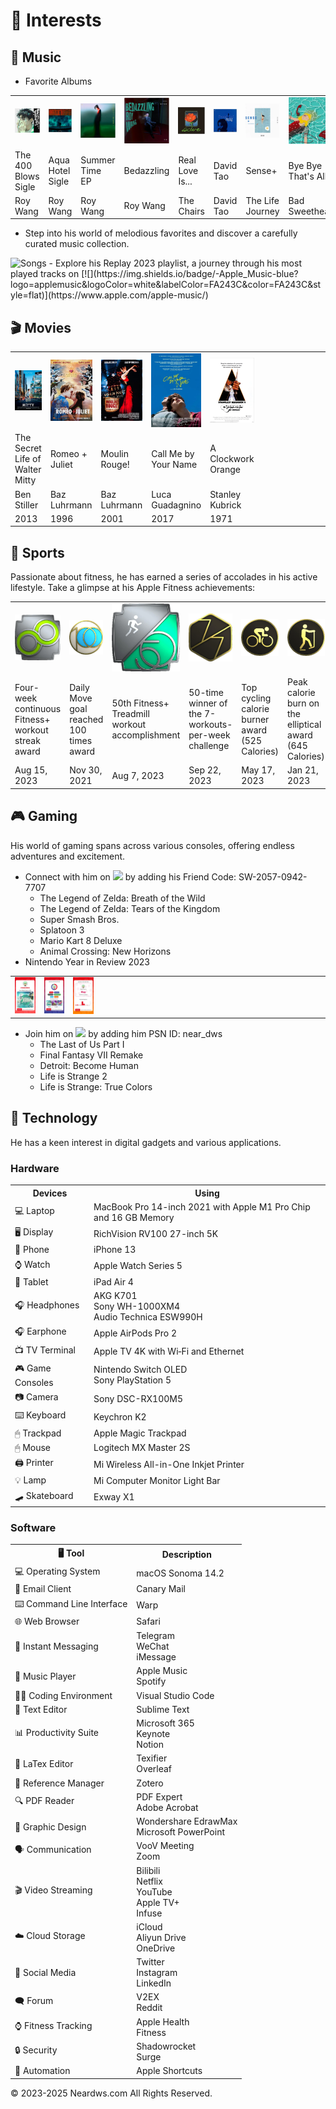 # 🧩 Interests

## 🎵 Music

- Favorite Albums

<table class="no-horizontal-lines">
  <tr>
    <td><img src="images/album-the-400-blows.webp" alt="The 400 Blows"></td>
    <td><img src="images/album-aqua-hotel.webp" alt="Aqua Hotel"></td>
    <td><img src="images/album-summer-time.webp" alt="Summer Time"></td>
    <td><img src="images/album-bedazzling.webp" alt="Bedazzling"></td>
    <td><img src="images/album-real-love.webp" alt="Real Love Is..."></td>
    <td><img src="images/album-david-tao.webp" alt="David Tao"></td>
    <td><img src="images/album-sense.webp" alt="Sense+"></td>
    <td><img src="images/album-bye-bye-that-is-all.webp" alt="Bye Bye That's All"></td>
  </tr>
  <tr>
    <td>The 400 Blows<br>Sigle</td>
    <td>Aqua Hotel<br>Sigle </td>
    <td>Summer Time<br>EP</td>
    <td>Bedazzling</td>
    <td>Real Love Is...</td>
    <td>David Tao</td>
    <td>Sense+</td>
    <td>Bye Bye<br>That's All</td>
  </tr>
  <tr>
    <td>Roy Wang</td>
    <td>Roy Wang</td>
    <td>Roy Wang</td>
    <td>Roy Wang</td>
    <td>The Chairs</td>
    <td>David Tao</td>
    <td>The Life Journey</td>
    <td>Bad Sweetheart</td>
  </tr>
</table>

- Step into his world of melodious favorites and discover a carefully curated music collection.     
<img src="https://neardws-1257861591.cos.ap-shanghai.myqcloud.com/neardws/music.gif" width="369" height="50" alt="Songs" />
- Explore his <a herf="https://music.apple.com/us/playlist/replay-2023/pl.rp-6xxbi6BevJx4" class="no-underline">Replay 2023</a> playlist, a journey through his most played tracks on [![](https://img.shields.io/badge/-Apple_Music-blue?logo=applemusic&logoColor=white&labelColor=FA243C&color=FA243C&style=flat)](https://www.apple.com/apple-music/)

## 🎬 Movies

<table class="no-horizontal-lines">
  <tr>
    <td><img src="images/movie-mitty.webp" alt="The Secret Life of Walter Mitty"></td>
    <td><img src="images/movie-romeo-juliet.webp" alt="Romeo + Juliet"></td>
    <td><img src="images/movie-moulin-rouge.webp" alt="Moulin Rouge!"></td>
    <td><img src="images/movie-call-me-by-your-name.webp" alt="Call Me by Your Name"></td>
    <td><img src="images/movie-clockwork-orange.webp" alt="A Clockwork Orange"></td>
    <td style="width: 350px;"></td>
  </tr>
  <tr>
    <td>The Secret Life of Walter Mitty</td>
    <td>Romeo + Juliet</td>
    <td>Moulin Rouge!</td>
    <td>Call Me by Your Name</td>
    <td>A Clockwork Orange</td>
    <td style="width: 350px;"></td>
  </tr>
  <tr>
    <td>Ben Stiller</td>
    <td>Baz Luhrmann</td>
    <td>Baz Luhrmann</td>
    <td>Luca Guadagnino</td>
    <td>Stanley Kubrick</td>
    <td style="width: 350px;"></td>
  </tr>
  <tr>
    <td>2013</td>
    <td>1996</td>
    <td>2001</td>
    <td>2017</td>
    <td>1971</td>
    <td style="width: 350px;"></td>
  </tr>
</table>

## 🏃 Sports

Passionate about fitness, he has earned a series of accolades in his active lifestyle. Take a glimpse at his <a herf="https://www.apple.com/apple-fitness-plus/" class="no-underline">Apple Fitness</a> achievements:

<table class="no-horizontal-lines">
  <tr>
    <td><img src="images/sports-weekly.webp" alt="Fitness+ Weekly Workout Streak"></td>
    <td><img src="images/sports-move.webp" alt="100 Move Goals"></td>
    <td><img src="images/sports-treadmill.webp" alt="50 Fitness+ Treadmill Workouts"></td>
    <td><img src="images/sports-7-workout.webp" alt="7-Workout Week"></td>
    <td><img src="images/sports-cycling.webp" alt="Cycling Workout Record"></td>
    <td><img src="images/sports-elliptical.webp" alt="Elliptical Workout Record"></td>
    <td><img src="images/sports-running.webp" alt="Running Workout Record"></td>
    <td><img src="images/sports-swimming.webp" alt="Swimming Workout Record"></td>
  </tr>
  <tr>
    <td>Four-week continuous Fitness+ workout streak award</td>
    <td>Daily Move goal reached 100 times award</td>
    <td>50th Fitness+ Treadmill workout accomplishment</td>
    <td>50-time winner of the 7-workouts-per-week challenge</td>
    <td>Top cycling calorie burner award (525 Calories)</td>
    <td>Peak calorie burn on the elliptical award (645 Calories)</td>
    <td>Maximum calories burned running award (579 Calories)</td>
    <td>Highest calories burned swimming award (157 Calories)</td>
  </tr>
  <tr>
    <td>Aug 15, 2023</td>
    <td>Nov 30, 2021</td>
    <td>Aug 7, 2023</td>
    <td>Sep 22, 2023</td>
    <td>May 17, 2023</td>
    <td>Jan 21, 2023</td>
    <td>Aug 16, 2023</td>
    <td>Jun 13, 2023</td>
  </tr>
</table>

## 🎮 Gaming

His world of gaming spans across various consoles, offering endless adventures and excitement.      

- Connect with him on [![](https://img.shields.io/badge/-Nintendo_Switch-blue?logo=nintendoswitch&logoColor=white&labelColor=E60012&color=E60012&style=flat)](https://www.nintendo.com/) by adding his Friend Code: SW-2057-0942-7707
  - The Legend of Zelda: Breath of the Wild
  - The Legend of Zelda: Tears of the Kingdom
  - Super Smash Bros.
  - Splatoon 3
  - Mario Kart 8 Deluxe
  - Animal Crossing: New Horizons
- <a herf="https://year-in-review.nintendo.com/" class="no-underline">Nintendo Year in Review 2023</a>

<table class="no-horizontal-lines">
  <tr>
    <td><img src="images/gaming-2023-nintendo-year-in-review-1.webp" alt="Nintendo Year in Review 2023"></td>
    <td><img src="images/gaming-2023-nintendo-year-in-review-2.webp" alt="Nintendo Year in Review 2023"></td>
    <td><img src="images/gaming-2023-nintendo-year-in-review-3.webp" alt="Nintendo Year in Review 2023"></td>
    <td style="width: 350px;"></td>
  </tr>
</table>

- Join him on [![](https://img.shields.io/badge/-PlayStation-blue?logo=playstation&logoColor=white&labelColor=003791&color=003791&style=flat)](https://www.playstation.com/) by adding him PSN ID: near_dws
  - The Last of Us Part I
  - Final Fantasy VII Remake
  - Detroit: Become Human
  - Life is Strange 2
  - Life is Strange: True Colors

## 📱 Technology

He has a keen interest in digital gadgets and various applications.

### Hardware

<table class="no-horizontal-lines">
  <tr>
    <th>Devices</th>
    <th>Using</th>
  </tr>
  <tr>
    <td>💻 Laptop</td>
    <td>MacBook Pro 14-inch 2021 with Apple M1 Pro Chip and 16 GB Memory</td>
  </tr>
  <tr>
    <td>🖥️ Display</td>
    <td>RichVision RV100 27-inch 5K</td>
  </tr>
  <tr>
    <td>📱 Phone</td>
    <td>iPhone 13</td>
  </tr>
  <tr>
    <td>⌚ Watch</td>
    <td>Apple Watch Series 5</td>
  </tr>
  <tr>
    <td>📱 Tablet</td>
    <td>iPad Air 4</td>
  </tr>
  <tr>
    <td>🎧 Headphones</td>
    <td>AKG K701<br>Sony WH-1000XM4<br>Audio Technica ESW990H</td>
  </tr>
  <tr>
    <td>🎧 Earphone</td>
    <td>Apple AirPods Pro 2</td>
  </tr>
  <tr>
    <td>📺 TV Terminal</td>
    <td>Apple TV 4K with Wi‑Fi and Ethernet</td>
  </tr>
  <tr>
    <td>🎮 Game Consoles</td>
    <td>Nintendo Switch OLED<br>Sony PlayStation 5</td>
  </tr>
  <tr>
    <td>📷 Camera</td>
    <td>Sony DSC-RX100M5</td>
  </tr>
  <tr>
    <td>⌨️ Keyboard</td>
    <td>Keychron K2</td>
  </tr>
  <tr>
    <td>🖱 Trackpad</td>
    <td>Apple Magic Trackpad</td>
  </tr>
  <tr>
    <td>🖱 Mouse</td>
    <td>Logitech MX Master 2S</td>
  </tr>
  <tr>
    <td>🖨️ Printer</td>
    <td>Mi Wireless All-in-One Inkjet Printer</td>
  </tr>
  <tr>
    <td>💡 Lamp</td>
    <td>Mi Computer Monitor Light Bar</td>
  </tr>
  <tr>
    <td>🛹 Skateboard</td>
    <td>Exway X1</td>
  </tr>
</table>

### Software

<table class="no-horizontal-lines">
  <tr>
    <th>🖥️ Tool</th>
    <th>Description</th>
  </tr>
  <tr>
    <td>💻 Operating System</td>
    <td>macOS Sonoma 14.2</td>
  </tr>
  <tr>
    <td>📧 Email Client</td>
    <td>Canary Mail</td>
  </tr>
  <tr>
    <td> ⌨️ Command Line Interface</td>
    <td>Warp</td>
  </tr>
  <tr>
    <td>🌐 Web Browser</td>
    <td>Safari</td>
  </tr>
  <tr>
    <td>💬 Instant Messaging</td>
    <td>Telegram<br>WeChat<br>iMessage</td>
  </tr>
  <tr>
    <td>🎵 Music Player</td>
    <td>Apple Music<br>Spotify</td>
  </tr>
  <tr>
    <td>👨‍💻 Coding Environment</td>
    <td>Visual Studio Code</td>
  </tr>
  <tr>
    <td>📝 Text Editor</td>
    <td>Sublime Text</td>
  </tr>
  <tr>
    <td>📊 Productivity Suite</td>
    <td>Microsoft 365<br>Keynote<br>Notion</td>
  </tr>
  <tr>
    <td>🔣 LaTex Editor</td>
    <td>Texifier<br>Overleaf</td>
  </tr>
  <tr>
    <td>📄 Reference Manager</td>
    <td>Zotero</td>
  </tr>
  <tr>
    <td>🔍 PDF Reader</td>
    <td>PDF Expert<br>Adobe Acrobat</td>
  <tr>
    <td>🎨 Graphic Design</td>
    <td>Wondershare EdrawMax<br>Microsoft PowerPoint</td>
  </tr>
  <tr>
    <td>🗣️ Communication</td>
    <td>VooV Meeting<br>Zoom</td>
  </tr>
  <tr>
    <td>🎬 Video Streaming</td>
    <td>Bilibili<br>Netflix<br>YouTube<br>Apple TV+<br>Infuse</td>
  </tr>
  <tr>
    <td>☁️ Cloud Storage</td>
    <td>iCloud<br>Aliyun Drive<br>OneDrive</td>
  </tr>
  <tr>
    <td>📱 Social Media</td>
    <td>Twitter<br>Instagram<br>LinkedIn</td>
  </tr>
  <tr>
    <td>🗨️ Forum</td>
    <td>V2EX<br>Reddit</td>
  </tr>
  <tr>
    <td>⌚ Fitness Tracking</td>
    <td>Apple Health<br>Fitness</td>
  </tr>
  <tr>
    <td>🔒 Security</td>
    <td>Shadowrocket<br>Surge</td>
  </tr>
  <tr>
    <td>🤖 Automation</td>
    <td>Apple Shortcuts</td>
  </tr>
</table>

<div style="float: left;">
<script type='text/javascript' id='clustrmaps' src='//cdn.clustrmaps.com/map_v2.js?cl=080808&w=600&t=tt&d=aFmh3d7Xe0XBtDzpWJTkAIBPYWnWgzsZn29nw_9T_34&co=ffffff&cmo=3acc3a&cmn=ff5353&ct=808080'></script>
</div>
<div style="clear: both; text-align: left;">
<p>© 2023-2025 Neardws.com All Rights Reserved.</p>
</div>